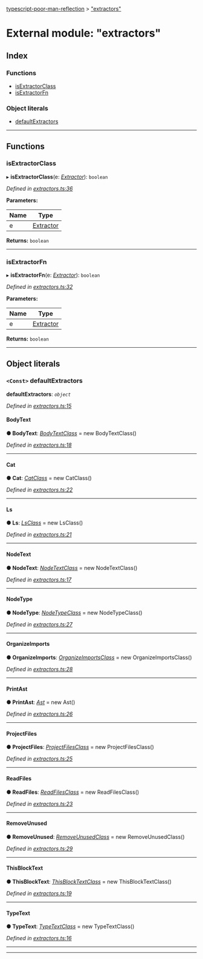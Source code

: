 [typescript-poor-man-reflection](../README.md) > ["extractors"](../modules/_extractors_.md)

# External module: "extractors"

## Index

### Functions

* [isExtractorClass](_extractors_.md#isextractorclass)
* [isExtractorFn](_extractors_.md#isextractorfn)

### Object literals

* [defaultExtractors](_extractors_.md#defaultextractors)

---

## Functions

<a id="isextractorclass"></a>

###  isExtractorClass

▸ **isExtractorClass**(e: *[Extractor](_types_.md#extractor)*): `boolean`

*Defined in [extractors.ts:36](https://github.com/cancerberoSgx/typescript-poor-man-reflection/blob/b99ab34/src/extractors.ts#L36)*

**Parameters:**

| Name | Type |
| ------ | ------ |
| e | [Extractor](_types_.md#extractor) |

**Returns:** `boolean`

___
<a id="isextractorfn"></a>

###  isExtractorFn

▸ **isExtractorFn**(e: *[Extractor](_types_.md#extractor)*): `boolean`

*Defined in [extractors.ts:32](https://github.com/cancerberoSgx/typescript-poor-man-reflection/blob/b99ab34/src/extractors.ts#L32)*

**Parameters:**

| Name | Type |
| ------ | ------ |
| e | [Extractor](_types_.md#extractor) |

**Returns:** `boolean`

___

## Object literals

<a id="defaultextractors"></a>

### `<Const>` defaultExtractors

**defaultExtractors**: *`object`*

*Defined in [extractors.ts:15](https://github.com/cancerberoSgx/typescript-poor-man-reflection/blob/b99ab34/src/extractors.ts#L15)*

<a id="defaultextractors.bodytext"></a>

####  BodyText

**● BodyText**: *[BodyTextClass](../classes/_extractors_basic_bodytext_.bodytextclass.md)* =  new BodyTextClass()

*Defined in [extractors.ts:18](https://github.com/cancerberoSgx/typescript-poor-man-reflection/blob/b99ab34/src/extractors.ts#L18)*

___
<a id="defaultextractors.cat"></a>

####  Cat

**● Cat**: *[CatClass](../classes/_extractors_fs_cat_.catclass.md)* =  new CatClass()

*Defined in [extractors.ts:22](https://github.com/cancerberoSgx/typescript-poor-man-reflection/blob/b99ab34/src/extractors.ts#L22)*

___
<a id="defaultextractors.ls"></a>

####  Ls

**● Ls**: *[LsClass](../classes/_extractors_fs_ls_.lsclass.md)* =  new LsClass()

*Defined in [extractors.ts:21](https://github.com/cancerberoSgx/typescript-poor-man-reflection/blob/b99ab34/src/extractors.ts#L21)*

___
<a id="defaultextractors.nodetext"></a>

####  NodeText

**● NodeText**: *[NodeTextClass](../classes/_extractors_basic_nodetext_.nodetextclass.md)* =  new NodeTextClass()

*Defined in [extractors.ts:17](https://github.com/cancerberoSgx/typescript-poor-man-reflection/blob/b99ab34/src/extractors.ts#L17)*

___
<a id="defaultextractors.nodetype"></a>

####  NodeType

**● NodeType**: *[NodeTypeClass](../classes/_extractors_source_nodetype_.nodetypeclass.md)* =  new NodeTypeClass()

*Defined in [extractors.ts:27](https://github.com/cancerberoSgx/typescript-poor-man-reflection/blob/b99ab34/src/extractors.ts#L27)*

___
<a id="defaultextractors.organizeimports"></a>

####  OrganizeImports

**● OrganizeImports**: *[OrganizeImportsClass](../classes/_extractors_source_organizeimports_.organizeimportsclass.md)* =  new OrganizeImportsClass()

*Defined in [extractors.ts:28](https://github.com/cancerberoSgx/typescript-poor-man-reflection/blob/b99ab34/src/extractors.ts#L28)*

___
<a id="defaultextractors.printast"></a>

####  PrintAst

**● PrintAst**: *[Ast](../classes/_extractors_source_printast_.ast.md)* =  new Ast()

*Defined in [extractors.ts:26](https://github.com/cancerberoSgx/typescript-poor-man-reflection/blob/b99ab34/src/extractors.ts#L26)*

___
<a id="defaultextractors.projectfiles"></a>

####  ProjectFiles

**● ProjectFiles**: *[ProjectFilesClass](../classes/_extractors_source_projectfiles_.projectfilesclass.md)* =  new ProjectFilesClass()

*Defined in [extractors.ts:25](https://github.com/cancerberoSgx/typescript-poor-man-reflection/blob/b99ab34/src/extractors.ts#L25)*

___
<a id="defaultextractors.readfiles"></a>

####  ReadFiles

**● ReadFiles**: *[ReadFilesClass](../classes/_extractors_fs_readfiles_.readfilesclass.md)* =  new ReadFilesClass()

*Defined in [extractors.ts:23](https://github.com/cancerberoSgx/typescript-poor-man-reflection/blob/b99ab34/src/extractors.ts#L23)*

___
<a id="defaultextractors.removeunused"></a>

####  RemoveUnused

**● RemoveUnused**: *[RemoveUnusedClass](../classes/_extractors_source_removeunused_.removeunusedclass.md)* =  new RemoveUnusedClass()

*Defined in [extractors.ts:29](https://github.com/cancerberoSgx/typescript-poor-man-reflection/blob/b99ab34/src/extractors.ts#L29)*

___
<a id="defaultextractors.thisblocktext"></a>

####  ThisBlockText

**● ThisBlockText**: *[ThisBlockTextClass](../classes/_extractors_basic_thisblocktext_.thisblocktextclass.md)* =  new ThisBlockTextClass()

*Defined in [extractors.ts:19](https://github.com/cancerberoSgx/typescript-poor-man-reflection/blob/b99ab34/src/extractors.ts#L19)*

___
<a id="defaultextractors.typetext"></a>

####  TypeText

**● TypeText**: *[TypeTextClass](../classes/_extractors_basic_typetext_.typetextclass.md)* =  new TypeTextClass()

*Defined in [extractors.ts:16](https://github.com/cancerberoSgx/typescript-poor-man-reflection/blob/b99ab34/src/extractors.ts#L16)*

___

___

